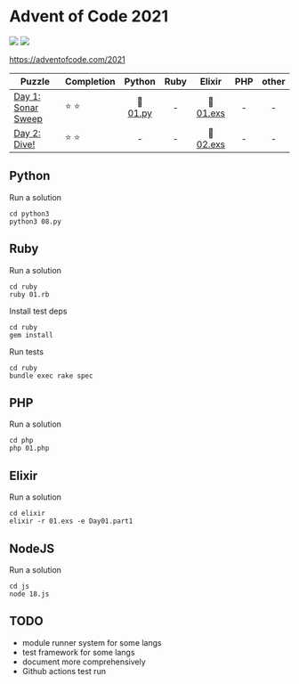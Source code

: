 # Advent of Code 2021

![](https://img.shields.io/badge/stars%20⭐-4-yellow) ![](https://img.shields.io/badge/days%20completed-2-red)

https://adventofcode.com/2021

| Puzzle | Completion | Python | Ruby | Elixir | PHP | other |
|--------|------------|:------:|:----:|:------:|:---:|:-----:|
| [Day 1: Sonar Sweep](https://adventofcode.com/2021/day/1) | :star: :star: | :snake: [01.py](python3/01.py) | - | :heart_decoration: [01.exs](elixir/01.exs) | - | - |
| [Day 2: Dive!](https://adventofcode.com/2021/day/2) | :star: :star: | - | - | :heart_decoration: [02.exs](elixir/02.exs) | - | - |

## Python

Run a solution

```
cd python3
python3 08.py
```

## Ruby

Run a solution

```
cd ruby
ruby 01.rb
```

Install test deps

```
cd ruby
gem install
```

Run tests

```
cd ruby
bundle exec rake spec
```

## PHP

Run a solution

```
cd php
php 01.php
```

## Elixir

Run a solution

```
cd elixir
elixir -r 01.exs -e Day01.part1
```

## NodeJS

Run a solution

```
cd js
node 18.js
```

## TODO

- module runner system for some langs
- test framework for some langs
- document more comprehensively
- Github actions test run
